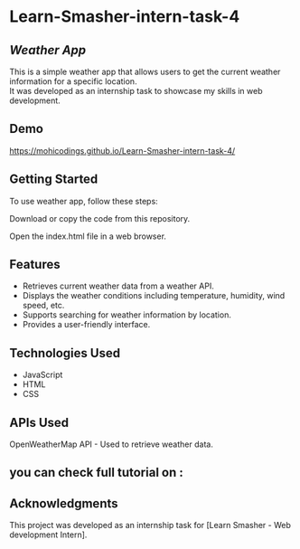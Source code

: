 # Learn-Smasher-intern-task-4
## *Weather App*
This is a simple weather app that allows users to get the current weather information for a specific location. <br>
It was developed as an internship task to showcase my skills in web development.


## Demo
https://mohicodings.github.io/Learn-Smasher-intern-task-4/


## Getting Started
To use weather app, follow these steps:

Download or copy the code from this repository.

Open the index.html file in a web browser.

## Features
- Retrieves current weather data from a weather API.
- Displays the weather conditions including temperature, humidity, wind speed, etc.
- Supports searching for weather information by location.
- Provides a user-friendly interface.


## Technologies Used
- JavaScript
- HTML
- CSS


## APIs Used
OpenWeatherMap API - Used to retrieve weather data.

## you can check full tutorial on :




## Acknowledgments
This project was developed as an internship task for [Learn Smasher - Web development Intern].
